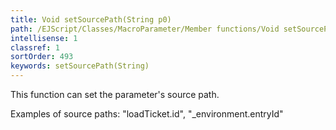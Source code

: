 ```yaml
---
title: Void setSourcePath(String p0)
path: /EJScript/Classes/MacroParameter/Member functions/Void setSourcePath(String p_0)
intellisense: 1
classref: 1
sortOrder: 493
keywords: setSourcePath(String)
---
```



This function can set the parameter's source path.


Examples of source paths: "loadTicket.id", "_environment.entryId"


